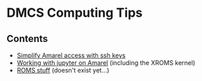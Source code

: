 # DMCS Computing Tips

## Contents

* [Simplify Amarel access with ssh keys](easy_amarel.md)
* [Working with jupyter on Amarel](jupyter_amarel.md) (including the XROMS kernel)
* [ROMS stuff]() (doesn't exist yet...)